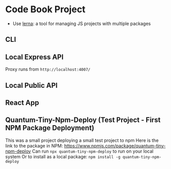 # Code Book Project 

- Use [lerna](https://github.com/lerna/lerna): a tool for managing JS projects with multiple packages

## CLI 


## Local Express API

Proxy runs from `http://localhost:4007/`

## Local Public API


## React App


## Quantum-Tiny-Npm-Deploy (Test Project - First NPM Package Deployment)

This was a small project deploying a small test project to npm 
Here is the link to the package in NPM: https://www.npmjs.com/package/quantum-tiny-npm-deploy
Can run `npx quantum-tiny-npm-deploy` to run on your local system
Or to install as a local package: `npm install -g quantum-tiny-npm-deploy`